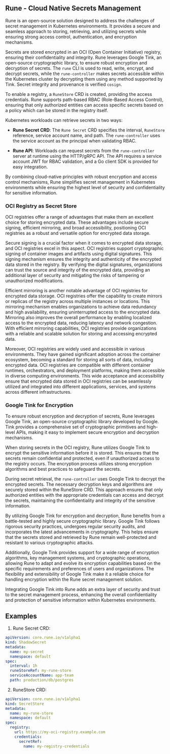 ## **Rune - Cloud Native Secrets Management**

Rune is an open-source solution designed to address the challenges of secret management in Kubernetes environments. It provides a secure and seamless approach to storing, retrieving, and utilizing secrets while ensuring strong access control, authentication, and encryption mechanisms.

Secrets are stored encrypted in an OCI (Open Container Initiative) registry, ensuring their confidentiality and integrity. Rune leverages Google Tink, an open-source cryptographic library, to ensure robust encryption and decryption of secrets.  The `rune` CLI is used to read, write, encrypt, and decrypt secrets, while the `rune-controller` makes secrets accessible within the Kubernetes cluster by decrypting them using any method supported by Tink. Secret integrity and provenance is verified `cosign`.

To enable a registry, a `RuneStore` CRD is created, providing the access credentials. Rune supports path-based RBAC (Role-Based Access Control), ensuring that only authorized entities can access specific secrets based on a policy which can be stored in the registry itself.

Kubernetes workloads can retrieve secrets in two ways:

- **Rune Secret CRD**: The `Rune Secret` CRD specifies the interval, `RuneStore` reference, service account name, and path. The `rune-controller` uses the service account as the principal when validating RBAC.

- **Rune API**: Workloads can request secrets from the `rune-controller` server at runtime using the HTTP/gRPC API. The API requires a service account JWT for RBAC validation, and a Go client SDK is provided for easy integration.

By combining cloud-native principles with robust encryption and access control mechanisms, Rune simplifies secret management in Kubernetes environments while ensuring the highest level of security and confidentiality for sensitive information.

### **OCI Registry as Secret Store**
OCI registries offer a range of advantages that make them an excellent choice for storing encrypted data. These advantages include secure signing, efficient mirroring, and broad accessibility, positioning OCI registries as a robust and versatile option for encrypted data storage.

Secure signing is a crucial factor when it comes to encrypted data storage, and OCI registries excel in this aspect. OCI registries support cryptographic signing of container images and artifacts using digital signatures. This signing mechanism ensures the integrity and authenticity of the encrypted data stored in the registry. By verifying the digital signatures, organizations can trust the source and integrity of the encrypted data, providing an additional layer of security and mitigating the risks of tampering or unauthorized modifications.

Efficient mirroring is another notable advantage of OCI registries for encrypted data storage. OCI registries offer the capability to create mirrors or replicas of the registry across multiple instances or locations. This mirroring mechanism enables organizations to achieve data redundancy and high availability, ensuring uninterrupted access to the encrypted data. Mirroring also improves the overall performance by enabling localized access to the encrypted data, reducing latency
and network congestion. With efficient mirroring capabilities, OCI registries provide organizations with a reliable and scalable solution for storing and accessing encrypted data.

Moreover, OCI registries are widely used and accessible in various environments. They have gained significant adoption across the container ecosystem, becoming a standard for storing all sorts of data, including encrypted data. OCI registries are compatible with different container runtimes, orchestrators, and deployment platforms, making them accessible in diverse computing environments. This wide acceptance and accessibility ensure that encrypted data stored in OCI registries can be seamlessly utilized and integrated into different applications, services, and systems across different infrastructures.

### **Google Tink for Encryption**
To ensure robust encryption and decryption of secrets, Rune leverages Google Tink, an open-source cryptographic library developed by Google. Tink provides a comprehensive set of cryptographic primitives and high-level APIs, making it easy to implement secure encryption and decryption mechanisms.

When storing secrets in the OCI registry, Rune utilizes Google Tink to encrypt the sensitive information before it is stored. This ensures that the secrets remain confidential and protected, even if unauthorized access to the registry occurs. The encryption process utilizes strong encryption algorithms and best practices to safeguard the secrets.

During secret retrieval, the `rune-controller` uses Google Tink to decrypt the encrypted secrets. The necessary decryption keys and algorithms are securely stored within the RuneStore CRD. This approach ensures that only authorized entities with the appropriate credentials can access and decrypt the secrets, maintaining the confidentiality and integrity of the sensitive information.

By utilizing Google Tink for encryption and decryption, Rune benefits from a battle-tested and highly secure cryptographic library. Google Tink follows rigorous security practices, undergoes regular security audits, and incorporates the latest advancements in cryptography. This helps ensure that the secrets stored and retrieved by Rune remain well-protected and resistant to various cryptographic attacks.

Additionally, Google Tink provides support for a wide range of encryption algorithms, key management systems, and cryptographic operations, allowing Rune to adapt and evolve its encryption capabilities based on the specific requirements and preferences of users and organizations. The flexibility and extensibility of Google Tink make it a reliable choice for handling encryption within the Rune secret management solution.

Integrating Google Tink into Rune adds an extra layer of security and trust to the secret management process, enhancing the overall confidentiality and protection of sensitive information within Kubernetes environments.

## **Examples**

1. Rune Secret CRD:

```yaml
apiVersion: core.rune.io/v1alpha1
kind: ShadowSecret
metadata:
  name: my-secret
  namespace: default
spec:
  interval: 1h
  runeStoreRef: my-rune-store
  serviceAccountName: app-team
  path: production/db/postgres
```

2. RuneStore CRD:

```yaml
apiVersion: core.rune.io/v1alpha1
kind: SecretStore
metadata:
  name: my-rune-store
  namespace: default
spec:
  registry:
    url: https://my-oci-registry.example.com
    credentials:
      secretRef:
        name: my-registry-credentials
```
